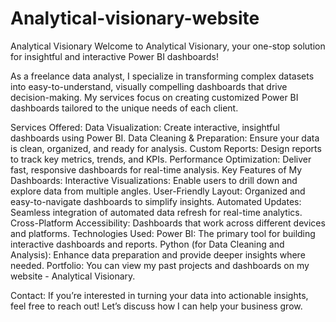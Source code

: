 # Analytical-visionary-website
Analytical Visionary
Welcome to Analytical Visionary, your one-stop solution for insightful and interactive Power BI dashboards!

As a freelance data analyst, I specialize in transforming complex datasets into easy-to-understand, visually compelling dashboards that drive decision-making. My services focus on creating customized Power BI dashboards tailored to the unique needs of each client.

Services Offered:
Data Visualization: Create interactive, insightful dashboards using Power BI.
Data Cleaning & Preparation: Ensure your data is clean, organized, and ready for analysis.
Custom Reports: Design reports to track key metrics, trends, and KPIs.
Performance Optimization: Deliver fast, responsive dashboards for real-time analysis.
Key Features of My Dashboards:
Interactive Visualizations: Enable users to drill down and explore data from multiple angles.
User-Friendly Layout: Organized and easy-to-navigate dashboards to simplify insights.
Automated Updates: Seamless integration of automated data refresh for real-time analytics.
Cross-Platform Accessibility: Dashboards that work across different devices and platforms.
Technologies Used:
Power BI: The primary tool for building interactive dashboards and reports.
Python (for Data Cleaning and Analysis): Enhance data preparation and provide deeper insights where needed.
Portfolio:
You can view my past projects and dashboards on my website - Analytical Visionary.

Contact:
If you’re interested in turning your data into actionable insights, feel free to reach out! Let’s discuss how I can help your business grow.
